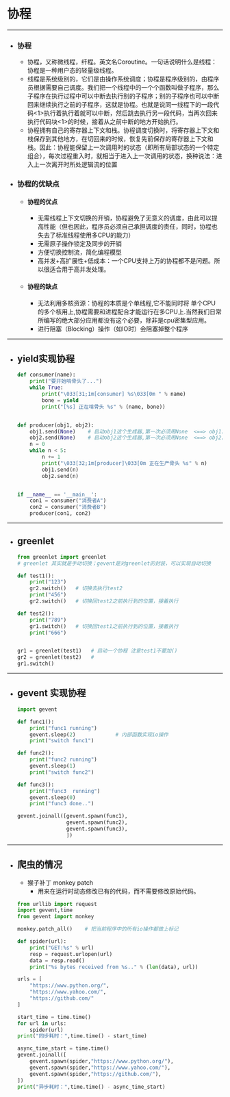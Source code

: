 协程
===

---

* ### 协程
    * 协程，又称微线程，纤程。英文名Coroutine。一句话说明什么是线程：协程是一种用户态的轻量级线程。
    * 线程是系统级别的，它们是由操作系统调度；协程是程序级别的，由程序员根据需要自己调度。我们把一个线程中的一个个函数叫做子程序，那么子程序在执行过程中可以中断去执行别的子程序；别的子程序也可以中断回来继续执行之前的子程序，这就是协程。也就是说同一线程下的一段代码<1>执行着执行着就可以中断，然后跳去执行另一段代码，当再次回来执行代码块<1>的时候，接着从之前中断的地方开始执行。
    * 协程拥有自己的寄存器上下文和栈。协程调度切换时，将寄存器上下文和栈保存到其他地方，在切回来的时候，恢复先前保存的寄存器上下文和栈。因此：协程能保留上一次调用时的状态（即所有局部状态的一个特定组合），每次过程重入时，就相当于进入上一次调用的状态，换种说法：进入上一次离开时所处逻辑流的位置

* ### 协程的优缺点

    * #### 协程的优点
        * 无需线程上下文切换的开销，协程避免了无意义的调度，由此可以提高性能（但也因此，程序员必须自己承担调度的责任，同时，协程也失去了标准线程使用多CPU的能力）
        * 无需原子操作锁定及同步的开销
        * 方便切换控制流，简化编程模型
        * 高并发+高扩展性+低成本：一个CPU支持上万的协程都不是问题。所以很适合用于高并发处理。

    * #### 协程的缺点
        * 无法利用多核资源：协程的本质是个单线程,它不能同时将 单个CPU 的多个核用上,协程需要和进程配合才能运行在多CPU上.当然我们日常所编写的绝大部分应用都没有这个必要，除非是cpu密集型应用。
        * 进行阻塞（Blocking）操作（如IO时）会阻塞掉整个程序

---

* ## yield实现协程

    ```py
    def consumer(name):
        print("要开始啃骨头了...")
        while True:
            print("\033[31;1m[consumer] %s\033[0m " % name)
            bone = yield
            print("[%s] 正在啃骨头 %s" % (name, bone))


    def producer(obj1, obj2):
        obj1.send(None)    # 启动obj1这个生成器,第一次必须用None  <==> obj1.__next__()
        obj2.send(None)    # 启动obj2这个生成器,第一次必须用None  <==> obj2.__next__()
        n = 0
        while n < 5:
            n += 1
            print("\033[32;1m[producer]\033[0m 正在生产骨头 %s" % n)
            obj1.send(n)
            obj2.send(n)


    if __name__ == '__main__':
        con1 = consumer("消费者A")
        con2 = consumer("消费者B")
        producer(con1, con2)
    ```

---


* ## greenlet

    ```py
    from greenlet import greenlet
    # greenlet 其实就是手动切换；gevent是对greenlet的封装，可以实现自动切换

    def test1():
        print("123")
        gr2.switch()   # 切换去执行test2
        print("456")
        gr2.switch()   # 切换回test2之前执行到的位置，接着执行

    def test2():    
        print("789")
        gr1.switch()   # 切换回test1之前执行到的位置，接着执行
        print("666")


    gr1 = greenlet(test1)   # 启动一个协程 注意test1不要加()
    gr2 = greenlet(test2)   #
    gr1.switch()
    ```

---

* ## gevent 实现协程

    ```py
    import gevent

    def func1():
        print("func1 running")
        gevent.sleep(2)             # 内部函数实现io操作
        print("switch func1")

    def func2():
        print("func2 running")
        gevent.sleep(1)
        print("switch func2")

    def func3():
        print("func3  running")
        gevent.sleep(0)
        print("func3 done..")

    gevent.joinall([gevent.spawn(func1),
                    gevent.spawn(func2),
                    gevent.spawn(func3),
                    ])
    ```

---

* ## 爬虫的情况

    * 猴子补丁 monkey patch
        * 用来在运行时动态修改已有的代码，而不需要修改原始代码。

    ```py
    from urllib import request
    import gevent,time
    from gevent import monkey

    monkey.patch_all()    # 把当前程序中的所有io操作都做上标记

    def spider(url):
        print("GET:%s" % url)
        resp = request.urlopen(url)
        data = resp.read()
        print("%s bytes received from %s.." % (len(data), url))

    urls = [
        "https://www.python.org/",
        "https://www.yahoo.com/",
        "https://github.com/"
    ]

    start_time = time.time()
    for url in urls:
        spider(url)
    print("同步耗时：",time.time() - start_time)

    async_time_start = time.time()
    gevent.joinall([
        gevent.spawn(spider,"https://www.python.org/"),
        gevent.spawn(spider,"https://www.yahoo.com/"),
        gevent.spawn(spider,"https://github.com/"),
    ])
    print("异步耗时：",time.time() - async_time_start)
    ```












